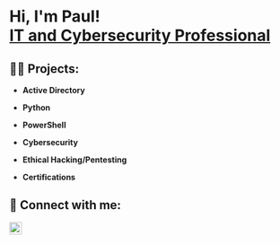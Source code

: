 <h1>Hi, I'm Paul! <br/> <a href="https://www.linkedin.com/in/paul-d-gifford">IT and Cybersecurity Professional</a></h1>

<h2>👨‍💻 Projects:</h2>

- <b>Active Directory</b>
   
- <b>Python</b>
   
- <b>PowerShell</b>
  
- <b>Cybersecurity</b>
  
- <b>Ethical Hacking/Pentesting</b>
  
- <b>Certifications</b>


<h2> 🤳 Connect with me:</h2>

[<img align="left" alt="Paul Gifford | LinkedIn" width="22px" src="https://cdn.jsdelivr.net/npm/simple-icons@v3/icons/linkedin.svg" />][linkedin]


[linkedin]: https:\\www.linkedin.com/in/paul-d-gifford
